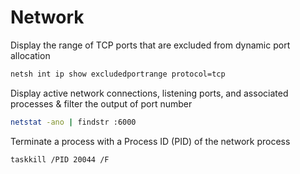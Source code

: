 # Network

Display the range of TCP ports that are excluded from dynamic port allocation

```Bash
netsh int ip show excludedportrange protocol=tcp
```

Display active network connections, listening ports, and associated processes & filter the output of port number

```Bash
netstat -ano | findstr :6000
```

Terminate a process with a Process ID (PID) of the network process

```Bash
taskkill /PID 20044 /F
```
